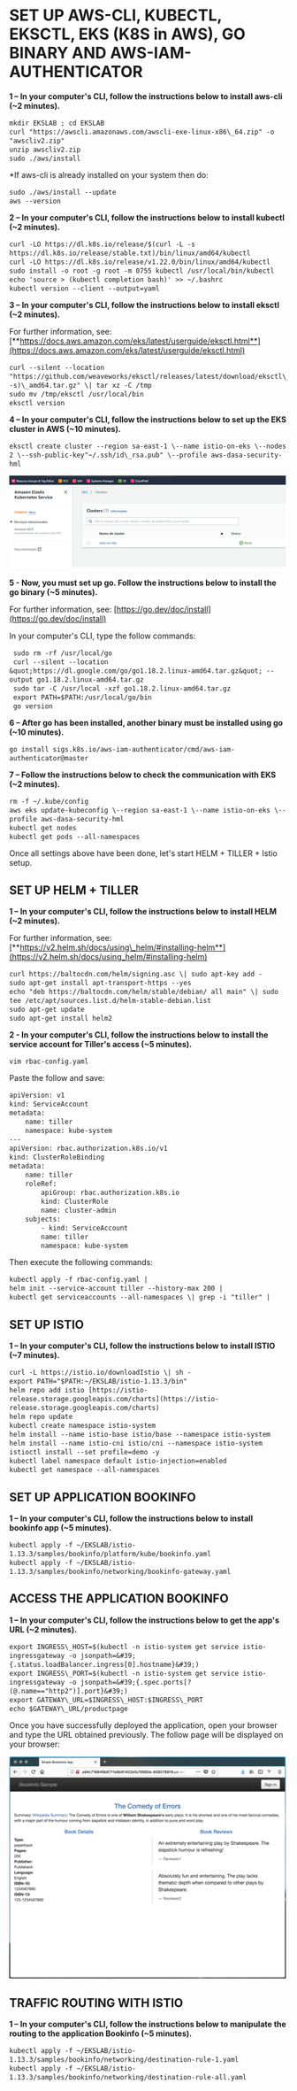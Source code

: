 # SET UP AWS-CLI, KUBECTL, EKSCTL, EKS (K8S in AWS), GO BINARY AND AWS-IAM-AUTHENTICATOR

**1 – In your computer&#39;s CLI, follow the instructions below to install aws-cli (~2 minutes).**

    mkdir EKSLAB ; cd EKSLAB
    curl "https://awscli.amazonaws.com/awscli-exe-linux-x86\_64.zip" -o "awscliv2.zip"
    unzip awscliv2.zip
    sudo ./aws/install

*If aws-cli is already installed on your system then do: 

    sudo ./aws/install --update
    aws --version

**2 – In your computer&#39;s CLI, follow the instructions below to install kubectl (~2 minutes).**

    curl -LO https://dl.k8s.io/release/$(curl -L -s https://dl.k8s.io/release/stable.txt)/bin/linux/amd64/kubectl
    curl -LO https://dl.k8s.io/release/v1.22.0/bin/linux/amd64/kubectl
    sudo install -o root -g root -m 0755 kubectl /usr/local/bin/kubectl
    echo 'source > (kubectl completion bash)' >> ~/.bashrc
    kubectl version --client --output=yaml

**3 – In your computer&#39;s CLI, follow the instructions below to install eksctl (~2 minutes).**

For further information, see:[**https://docs.aws.amazon.com/eks/latest/userguide/eksctl.html**](https://docs.aws.amazon.com/eks/latest/userguide/eksctl.html)

    curl --silent --location "https://github.com/weaveworks/eksctl/releases/latest/download/eksctl\_$(uname -s)\_amd64.tar.gz" \| tar xz -C /tmp
    sudo mv /tmp/eksctl /usr/local/bin
    eksctl version

**4 – In your computer's CLI, follow the instructions below to set up the EKS cluster in AWS (~10 minutes).**

    eksctl create cluster --region sa-east-1 \--name istio-on-eks \--nodes 2 \--ssh-public-key"~/.ssh/id\_rsa.pub" \--profile aws-dasa-security-hml

![](images/01-istio-eks.png)

**5 - Now, you must set up go. Follow the instructions below to install the go binary (~5 minutes).**

For further information, see: [https://go.dev/doc/install](https://go.dev/doc/install)

In your computer&#39;s CLI, type the follow commands:

     sudo rm -rf /usr/local/go
     curl --silent --location &quot;https://dl.google.com/go/go1.18.2.linux-amd64.tar.gz&quot; --output go1.18.2.linux-amd64.tar.gz
     sudo tar -C /usr/local -xzf go1.18.2.linux-amd64.tar.gz
     export PATH=$PATH:/usr/local/go/bin
     go version

**6 – After go has been installed, another binary must be installed using go (~10 minutes).**

    go install sigs.k8s.io/aws-iam-authenticator/cmd/aws-iam-authenticator@master

**7 – Follow the instructions below to check the communication with EKS (~2 minutes).**

    rm -f ~/.kube/config
    aws eks update-kubeconfig \--region sa-east-1 \--name istio-on-eks \--profile aws-dasa-security-hml
    kubectl get nodes
    kubectl get pods --all-namespaces

Once all settings above have been done, let&#39;s start HELM + TILLER + Istio setup.

## SET UP HELM + TILLER

**1 – In your computer&#39;s CLI, follow the instructions below to install HELM (~2 minutes).**

For further information, see: [**https://v2.helm.sh/docs/using\_helm/#installing-helm**](https://v2.helm.sh/docs/using_helm/#installing-helm)

    curl https://baltocdn.com/helm/signing.asc \| sudo apt-key add -
    sudo apt-get install apt-transport-https --yes
    echo "deb https://baltocdn.com/helm/stable/debian/ all main" \| sudo tee /etc/apt/sources.list.d/helm-stable-debian.list
    sudo apt-get update
    sudo apt-get install helm2

**2 - In your computer&#39;s CLI, follow the instructions below to install the service account for Tiller&#39;s access (~5 minutes).**

    vim rbac-config.yaml

Paste the follow and save:

    apiVersion: v1
    kind: ServiceAccount
    metadata:
        name: tiller
        namespace: kube-system
    ---
    apiVersion: rbac.authorization.k8s.io/v1
    kind: ClusterRoleBinding
    metadata:
        name: tiller
        roleRef:
            apiGroup: rbac.authorization.k8s.io
            kind: ClusterRole
            name: cluster-admin
        subjects:
            - kind: ServiceAccount
            name: tiller
            namespace: kube-system

Then execute the following commands:

    kubectl apply -f rbac-config.yaml |
    helm init --service-account tiller --history-max 200 |
    kubectl get serviceaccounts --all-namespaces \| grep -i "tiller" |

## SET UP ISTIO 

**1 – In your computer&#39;s CLI, follow the instructions below to install ISTIO (~7 minutes).**

    curl -L https://istio.io/downloadIstio \| sh -
    export PATH="$PATH:~/EKSLAB/istio-1.13.3/bin"
    helm repo add istio [https://istio-release.storage.googleapis.com/charts](https://istio-release.storage.googleapis.com/charts)
    helm repo update
    kubectl create namespace istio-system
    helm install --name istio-base istio/base --namespace istio-system
    helm install --name istio-cni istio/cni --namespace istio-system
    istioctl install --set profile=demo -y
    kubectl label namespace default istio-injection=enabled
    kubectl get namespace --all-namespaces

## SET UP APPLICATION BOOKINFO

**1 – In your computer&#39;s CLI, follow the instructions below to install bookinfo app (~5 minutes).**

    kubectl apply -f ~/EKSLAB/istio-1.13.3/samples/bookinfo/platform/kube/bookinfo.yaml
    kubectl apply -f ~/EKSLAB/istio-1.13.3/samples/bookinfo/networking/bookinfo-gateway.yaml

## ACCESS THE APPLICATION BOOKINFO

**1 – In your computer&#39;s CLI, follow the instructions below to get the app&#39;s URL (~2 minutes).**

    export INGRESS\_HOST=$(kubectl -n istio-system get service istio-ingressgateway -o jsonpath=&#39;{.status.loadBalancer.ingress[0].hostname}&#39;)
    export INGRESS\_PORT=$(kubectl -n istio-system get service istio-ingressgateway -o jsonpath=&#39;{.spec.ports[?(@.name=="http2")].port}&#39;)
    export GATEWAY\_URL=$INGRESS\_HOST:$INGRESS\_PORT
    echo $GATEWAY\_URL/productpage

Once you have successfully deployed the application, open your browser and type the URL obtained previously. The follow page will be displayed on your browser:

![](images/02-istio-eks.png)

## TRAFFIC ROUTING WITH ISTIO

**1 – In your computer&#39;s CLI, follow the instructions below to manipulate the routing to the application Bookinfo (~5 minutes).**

    kubectl apply -f ~/EKSLAB/istio-1.13.3/samples/bookinfo/networking/destination-rule-1.yaml
    kubectl apply -f ~/EKSLAB/istio-1.13.3/samples/bookinfo/networking/destination-rule-all.yaml
